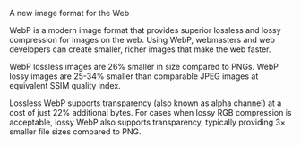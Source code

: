 A new image format for the Web

WebP is a modern image format that provides superior lossless and lossy compression for images on the web. Using WebP, webmasters and web developers can create smaller, richer images that make the web faster.

WebP lossless images are 26% smaller in size compared to PNGs. WebP lossy images are 25-34% smaller than comparable JPEG images at equivalent SSIM quality index.

Lossless WebP supports transparency (also known as alpha channel) at a cost of just 22% additional bytes. For cases when lossy RGB compression is acceptable, lossy WebP also supports transparency, typically providing 3× smaller file sizes compared to PNG.

